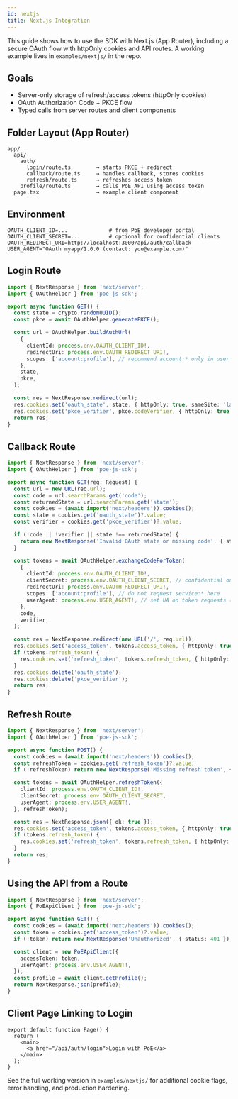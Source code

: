 ```yaml
---
id: nextjs
title: Next.js Integration
---
```


This guide shows how to use the SDK with Next.js (App Router), including a secure OAuth flow with httpOnly cookies and API routes. A working example lives in `examples/nextjs/` in the repo.

## Goals

- Server-only storage of refresh/access tokens (httpOnly cookies)
- OAuth Authorization Code + PKCE flow
- Typed calls from server routes and client components

## Folder Layout (App Router)

```
app/
  api/
    auth/
      login/route.ts        → starts PKCE + redirect
      callback/route.ts     → handles callback, stores cookies
      refresh/route.ts      → refreshes access token
    profile/route.ts        → calls PoE API using access token
  page.tsx                  → example client component
```

## Environment

```
OAUTH_CLIENT_ID=...             # from PoE developer portal
OAUTH_CLIENT_SECRET=...         # optional for confidential clients
OAUTH_REDIRECT_URI=http://localhost:3000/api/auth/callback
USER_AGENT="OAuth myapp/1.0.0 (contact: you@example.com)"
```

## Login Route

```ts title="app/api/auth/login/route.ts"
import { NextResponse } from 'next/server';
import { OAuthHelper } from 'poe-js-sdk';

export async function GET() {
  const state = crypto.randomUUID();
  const pkce = await OAuthHelper.generatePKCE();

  const url = OAuthHelper.buildAuthUrl(
    {
      clientId: process.env.OAUTH_CLIENT_ID!,
      redirectUri: process.env.OAUTH_REDIRECT_URI!,
      scopes: ['account:profile'], // recommend account:* only in user login
    },
    state,
    pkce,
  );

  const res = NextResponse.redirect(url);
  res.cookies.set('oauth_state', state, { httpOnly: true, sameSite: 'lax' });
  res.cookies.set('pkce_verifier', pkce.codeVerifier, { httpOnly: true, sameSite: 'lax' });
  return res;
}
```

## Callback Route

```ts title="app/api/auth/callback/route.ts"
import { NextResponse } from 'next/server';
import { OAuthHelper } from 'poe-js-sdk';

export async function GET(req: Request) {
  const url = new URL(req.url);
  const code = url.searchParams.get('code');
  const returnedState = url.searchParams.get('state');
  const cookies = (await import('next/headers')).cookies();
  const state = cookies.get('oauth_state')?.value;
  const verifier = cookies.get('pkce_verifier')?.value;

  if (!code || !verifier || state !== returnedState) {
    return new NextResponse('Invalid OAuth state or missing code', { status: 400 });
  }

  const tokens = await OAuthHelper.exchangeCodeForToken(
    {
      clientId: process.env.OAUTH_CLIENT_ID!,
      clientSecret: process.env.OAUTH_CLIENT_SECRET, // confidential only; token endpoint uses client_secret_post
      redirectUri: process.env.OAUTH_REDIRECT_URI!,
      scopes: ['account:profile'], // do not request service:* here
      userAgent: process.env.USER_AGENT!, // set UA on token requests (server only)
    },
    code,
    verifier,
  );

  const res = NextResponse.redirect(new URL('/', req.url));
  res.cookies.set('access_token', tokens.access_token, { httpOnly: true, sameSite: 'lax' });
  if (tokens.refresh_token) {
    res.cookies.set('refresh_token', tokens.refresh_token, { httpOnly: true, sameSite: 'lax' });
  }
  res.cookies.delete('oauth_state');
  res.cookies.delete('pkce_verifier');
  return res;
}
```

## Refresh Route

```ts title="app/api/auth/refresh/route.ts"
import { NextResponse } from 'next/server';
import { OAuthHelper } from 'poe-js-sdk';

export async function POST() {
  const cookies = (await import('next/headers')).cookies();
  const refreshToken = cookies.get('refresh_token')?.value;
  if (!refreshToken) return new NextResponse('Missing refresh token', { status: 401 });

  const tokens = await OAuthHelper.refreshToken({
    clientId: process.env.OAUTH_CLIENT_ID!,
    clientSecret: process.env.OAUTH_CLIENT_SECRET,
    userAgent: process.env.USER_AGENT!,
  }, refreshToken);

  const res = NextResponse.json({ ok: true });
  res.cookies.set('access_token', tokens.access_token, { httpOnly: true, sameSite: 'lax' });
  if (tokens.refresh_token) {
    res.cookies.set('refresh_token', tokens.refresh_token, { httpOnly: true, sameSite: 'lax' });
  }
  return res;
}
```

## Using the API from a Route

```ts title="app/api/profile/route.ts"
import { NextResponse } from 'next/server';
import { PoEApiClient } from 'poe-js-sdk';

export async function GET() {
  const cookies = (await import('next/headers')).cookies();
  const token = cookies.get('access_token')?.value;
  if (!token) return new NextResponse('Unauthorized', { status: 401 });

  const client = new PoEApiClient({
    accessToken: token,
    userAgent: process.env.USER_AGENT!,
  });
  const profile = await client.getProfile();
  return NextResponse.json(profile);
}
```

## Client Page Linking to Login

```tsx title="app/page.tsx"
export default function Page() {
  return (
    <main>
      <a href="/api/auth/login">Login with PoE</a>
    </main>
  );
}
```

See the full working version in `examples/nextjs/` for additional cookie flags, error handling, and production hardening.
